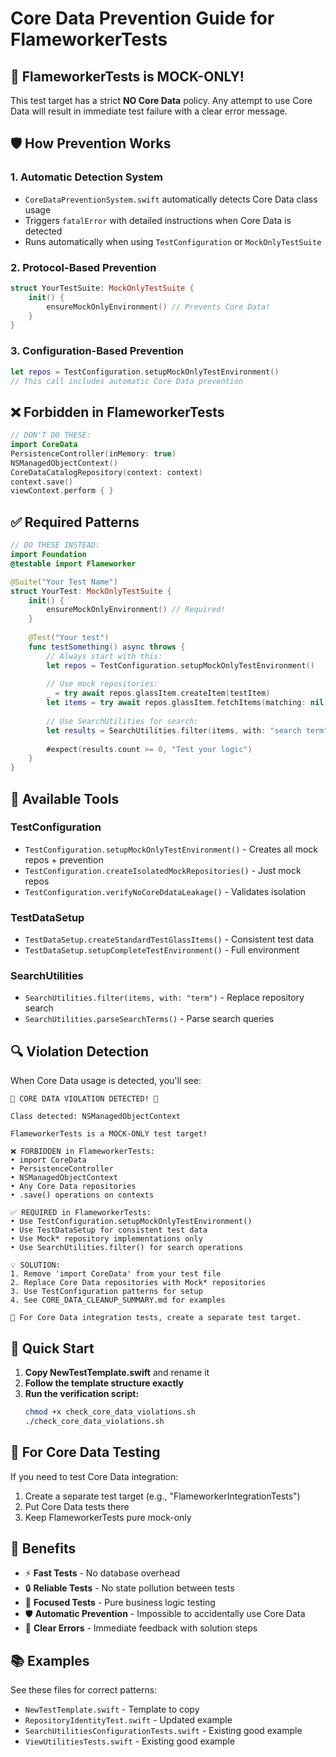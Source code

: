 # Core Data Prevention Guide for FlameworkerTests

## 🚨 **FlameworkerTests is MOCK-ONLY!**

This test target has a strict **NO Core Data** policy. Any attempt to use Core Data will result in immediate test failure with a clear error message.

## 🛡️ **How Prevention Works**

### 1. **Automatic Detection System**
- `CoreDataPreventionSystem.swift` automatically detects Core Data class usage
- Triggers `fatalError` with detailed instructions when Core Data is detected
- Runs automatically when using `TestConfiguration` or `MockOnlyTestSuite`

### 2. **Protocol-Based Prevention**
```swift
struct YourTestSuite: MockOnlyTestSuite {
    init() {
        ensureMockOnlyEnvironment() // Prevents Core Data!
    }
}
```

### 3. **Configuration-Based Prevention**
```swift
let repos = TestConfiguration.setupMockOnlyTestEnvironment()
// This call includes automatic Core Data prevention
```

## ❌ **Forbidden in FlameworkerTests**

```swift
// DON'T DO THESE:
import CoreData
PersistenceController(inMemory: true)
NSManagedObjectContext()
CoreDataCatalogRepository(context: context)
context.save()
viewContext.perform { }
```

## ✅ **Required Patterns**

```swift
// DO THESE INSTEAD:
import Foundation
@testable import Flameworker

@Suite("Your Test Name")
struct YourTest: MockOnlyTestSuite {
    init() {
        ensureMockOnlyEnvironment() // Required!
    }
    
    @Test("Your test")
    func testSomething() async throws {
        // Always start with this:
        let repos = TestConfiguration.setupMockOnlyTestEnvironment()
        
        // Use mock repositories:
        _ = try await repos.glassItem.createItem(testItem)
        let items = try await repos.glassItem.fetchItems(matching: nil)
        
        // Use SearchUtilities for search:
        let results = SearchUtilities.filter(items, with: "search term")
        
        #expect(results.count >= 0, "Test your logic")
    }
}
```

## 🔧 **Available Tools**

### TestConfiguration
- `TestConfiguration.setupMockOnlyTestEnvironment()` - Creates all mock repos + prevention
- `TestConfiguration.createIsolatedMockRepositories()` - Just mock repos
- `TestConfiguration.verifyNoCoreDdataLeakage()` - Validates isolation

### TestDataSetup
- `TestDataSetup.createStandardTestGlassItems()` - Consistent test data
- `TestDataSetup.setupCompleteTestEnvironment()` - Full environment

### SearchUtilities
- `SearchUtilities.filter(items, with: "term")` - Replace repository search
- `SearchUtilities.parseSearchTerms()` - Parse search queries

## 🔍 **Violation Detection**

When Core Data usage is detected, you'll see:

```
🚨 CORE DATA VIOLATION DETECTED! 🚨

Class detected: NSManagedObjectContext

FlameworkerTests is a MOCK-ONLY test target!

❌ FORBIDDEN in FlameworkerTests:
• import CoreData
• PersistenceController
• NSManagedObjectContext
• Any Core Data repositories
• .save() operations on contexts

✅ REQUIRED in FlameworkerTests:
• Use TestConfiguration.setupMockOnlyTestEnvironment()
• Use TestDataSetup for consistent test data  
• Use Mock* repository implementations only
• Use SearchUtilities.filter() for search operations

💡 SOLUTION:
1. Remove 'import CoreData' from your test file
2. Replace Core Data repositories with Mock* repositories
3. Use TestConfiguration patterns for setup
4. See CORE_DATA_CLEANUP_SUMMARY.md for examples

📁 For Core Data integration tests, create a separate test target.
```

## 🚀 **Quick Start**

1. **Copy NewTestTemplate.swift** and rename it
2. **Follow the template structure exactly**
3. **Run the verification script:**
   ```bash
   chmod +x check_core_data_violations.sh
   ./check_core_data_violations.sh
   ```

## 📁 **For Core Data Testing**

If you need to test Core Data integration:
1. Create a separate test target (e.g., "FlameworkerIntegrationTests")
2. Put Core Data tests there
3. Keep FlameworkerTests pure mock-only

## 🎯 **Benefits**

- ⚡ **Fast Tests** - No database overhead
- 🔒 **Reliable Tests** - No state pollution between tests  
- 🎯 **Focused Tests** - Pure business logic testing
- 🛡️ **Automatic Prevention** - Impossible to accidentally use Core Data
- 📝 **Clear Errors** - Immediate feedback with solution steps

## 📚 **Examples**

See these files for correct patterns:
- `NewTestTemplate.swift` - Template to copy
- `RepositoryIdentityTest.swift` - Updated example
- `SearchUtilitiesConfigurationTests.swift` - Existing good example
- `ViewUtilitiesTests.swift` - Existing good example